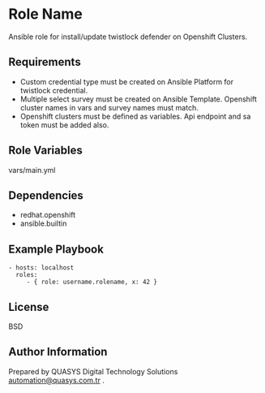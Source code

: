 Role Name
=========

Ansible role for install/update twistlock defender on Openshift Clusters.

Requirements
------------

- Custom credential type must be created on Ansible Platform for twistlock credential.
- Multiple select survey must be created on Ansible Template. Openshift cluster names in vars and survey names must match.
- Openshift clusters must be defined as variables. Api endpoint and sa token must be added also.

Role Variables
--------------

vars/main.yml

Dependencies
------------

- redhat.openshift
- ansible.builtin

Example Playbook
----------------


    - hosts: localhost
      roles:
         - { role: username.rolename, x: 42 }

License
-------

BSD

Author Information
------------------

Prepared by QUASYS Digital Technology Solutions <automation@quasys.com.tr> .
